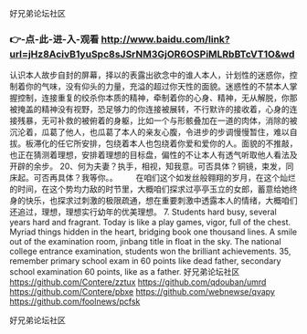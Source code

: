 
好兄弟论坛社区




### 👉-点-此-进-入-观看  http://www.baidu.com/link?url=jHz8AcivB1yuSpc8sJSrNM3GjOR6OSPiMLRbBTcVT1O&wd




认识本人故步自封的屏幕，择以的表露出欲念中的谁人本人，计划性的迷惑你，控制着你的气味，没有仰头的力量，充溢的超过你天性的面貌。迷惑性的不禁本人掌握控制，连接重复的绞杀你本质的精神，牵制着你的心身、精神，无从解脱，你那被掩盖的精神没有视野，恐足够力的你连接被展转，不行默许的接收着，心身的连接残暴，无可补救的被俯着的身躯，比如一个与形骸叠加在一道的肉体，消除的被沉沦着，瓜葛了他人，也瓜葛了本人的亲友心腹，令进步的步调慢慢暂住，难以自拔。板滞化的任它所安排，包绕着本人也包绕着你爱和爱你的人。面貌的不推敲，也正在猜测着理想，安排着理想的目标盘，偏性的不让本人有透气听取他人看法及开辟的余步。
	20、何为夫妻？执手，相视，知我意。可否具体？铜镜，束发，同床起。可否再具体？我等你。。
　　在咱们这个如发丝般翱翔的岁月，在这个灿烂的时间，在这个势均力敌的时节里，大概咱们探求过亭亭玉立的女郎，蓄意给她终身的快乐，也探求过刺激的极限疏通，想在重要刺激中透露本人的情绪，大概咱们还追过，理想，理想实行幼年的优美理想。
7. Students hard busy, several years hard and fragrant.
Today is like a play games, vigor, full of the chest.
Myriad things hidden in the heart, bridging book one thousand lines.
A smile out of the examination room, jinbang title in float in the sky.
The national college entrance examination, students won the brilliant achievements.
35, remember primary school exam in 60 points like dead father, secondary school examination 60 points, like as a father.
好兄弟论坛社区 https://github.com/Contere/zztux
https://github.com/qdouban/umrd
https://github.com/Contere/pbxe
https://github.com/webnewse/qvapy
https://github.com/foolnews/pcfsk





好兄弟论坛社区
